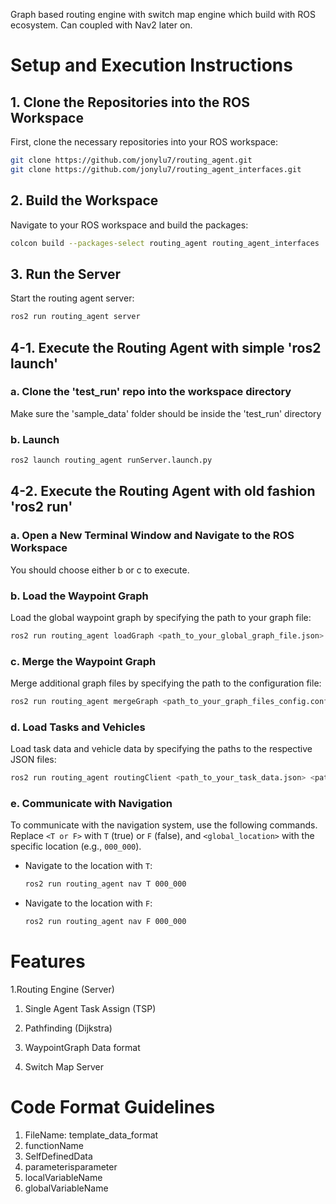 Graph based routing engine with switch map engine which build with ROS ecosystem.
Can coupled with Nav2 later on. 

# Setup and Execution Instructions

## 1. Clone the Repositories into the ROS Workspace

First, clone the necessary repositories into your ROS workspace:

```bash
git clone https://github.com/jonylu7/routing_agent.git
git clone https://github.com/jonylu7/routing_agent_interfaces.git
```

## 2. Build the Workspace

Navigate to your ROS workspace and build the packages:

```bash
colcon build --packages-select routing_agent routing_agent_interfaces
```

## 3. Run the Server

Start the routing agent server:

```bash
ros2 run routing_agent server
```

## 4-1. Execute the Routing Agent with simple 'ros2 launch'

### a. Clone the 'test_run' repo into the workspace directory 
Make sure the 'sample_data' folder should be inside the 'test_run' directory

### b. Launch

```bash
ros2 launch routing_agent runServer.launch.py
```

## 4-2. Execute the Routing Agent with old fashion 'ros2 run'

### a. Open a New Terminal Window and Navigate to the ROS Workspace

You should choose either b or c to execute.

### b. Load the Waypoint Graph

Load the global waypoint graph by specifying the path to your graph file:

```bash
ros2 run routing_agent loadGraph <path_to_your_global_graph_file.json>
```

### c. Merge the Waypoint Graph

Merge additional graph files by specifying the path to the configuration file:

```bash
ros2 run routing_agent mergeGraph <path_to_your_graph_files_config.config.json>
```

### d. Load Tasks and Vehicles

Load task data and vehicle data by specifying the paths to the respective JSON files:

```bash
ros2 run routing_agent routingClient <path_to_your_task_data.json> <path_to_your_vehicle_data.json>
```

### e. Communicate with Navigation

To communicate with the navigation system, use the following commands. Replace `<T or F>` with `T` (true) or `F` (false), and `<global_location>` with the specific location (e.g., `000_000`).

- Navigate to the location with `T`:

    ```bash
    ros2 run routing_agent nav T 000_000
    ```

- Navigate to the location with `F`:

    ```bash
    ros2 run routing_agent nav F 000_000
    ```


# Features
1.Routing Engine (Server)

  1. Single Agent Task Assign (TSP)
  2. Pathfinding (Dijkstra)
  3. WaypointGraph Data format

2. Switch Map Server


# Code Format Guidelines
1. FileName:
  template_data_format
2. functionName
3. SelfDefinedData
4. parameterisparameter
5. localVariableName
6. globalVariableName
